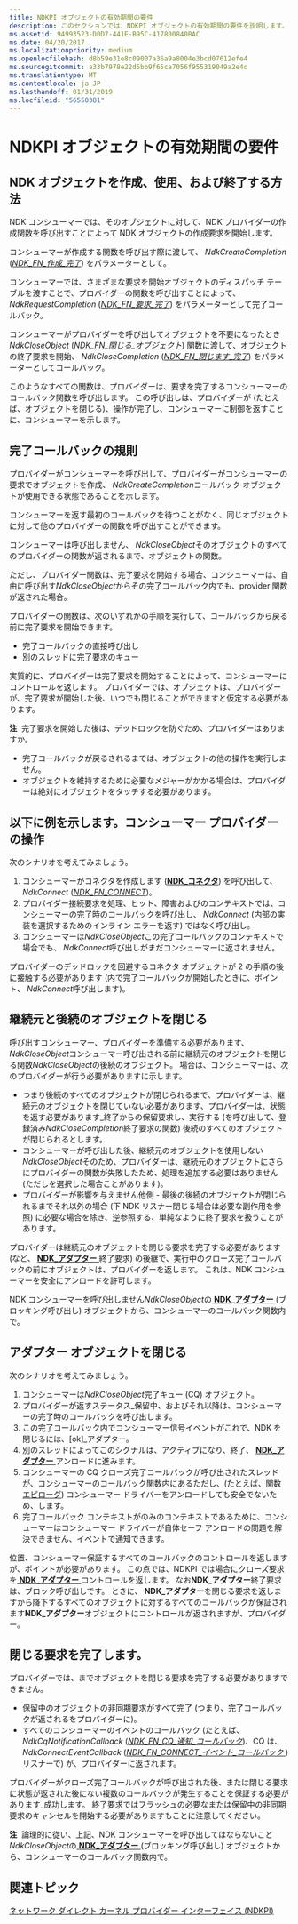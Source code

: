 ```yaml
---
title: NDKPI オブジェクトの有効期間の要件
description: このセクションでは、NDKPI オブジェクトの有効期間の要件を説明します。
ms.assetid: 94993523-D0D7-441E-B95C-417800840BAC
ms.date: 04/20/2017
ms.localizationpriority: medium
ms.openlocfilehash: d8b59e31e8c09007a36a9a8004e3bcd07612efe4
ms.sourcegitcommit: a33b7978e22d5bb9f65ca7056f955319049a2e4c
ms.translationtype: MT
ms.contentlocale: ja-JP
ms.lasthandoff: 01/31/2019
ms.locfileid: "56550381"
---
```

# <a name="ndkpi-object-lifetime-requirements"></a>NDKPI オブジェクトの有効期間の要件


## <a name="how-ndk-objects-are-created-used-and-closed"></a>NDK オブジェクトを作成、使用、および終了する方法


NDK コンシューマーでは、そのオブジェクトに対して、NDK プロバイダーの作成関数を呼び出すことによって NDK オブジェクトの作成要求を開始します。

コンシューマーが作成する関数を呼び出す際に渡して、 *NdkCreateCompletion* ([*NDK\_FN\_作成\_完了*](https://msdn.microsoft.com/library/windows/hardware/hh439871)) をパラメーターとして。

コンシューマーでは、さまざまな要求を開始オブジェクトのディスパッチ テーブルを渡すことで、プロバイダーの関数を呼び出すことによって、 *NdkRequestCompletion* ([*NDK\_FN\_要求\_完了*](https://msdn.microsoft.com/library/windows/hardware/hh439912)) をパラメーターとして完了コールバック。

コンシューマーがプロバイダーを呼び出してオブジェクトを不要になったとき*NdkCloseObject* ([*NDK\_FN\_閉じる\_オブジェクト*](https://msdn.microsoft.com/library/windows/hardware/hh439863)) 関数に渡して、オブジェクトの終了要求を開始、 *NdkCloseCompletion* ([*NDK\_FN\_閉じます\_完了*](https://msdn.microsoft.com/library/windows/hardware/hh439862)) をパラメーターとしてコールバック。

このようなすべての関数は、プロバイダーは、要求を完了するコンシューマーのコールバック関数を呼び出します。 この呼び出しは、プロバイダーが (たとえば、オブジェクトを閉じる)、操作が完了し、コンシューマーに制御を返すことに、コンシューマーを示します。

## <a name="the-rules-for-completion-callbacks"></a>完了コールバックの規則


プロバイダーがコンシューマーを呼び出して、プロバイダーがコンシューマーの要求でオブジェクトを作成、 *NdkCreateCompletion*コールバック オブジェクトが使用できる状態であることを示します。

コンシューマーを返す最初のコールバックを待つことがなく、同じオブジェクトに対して他のプロバイダーの関数を呼び出すことができます。

コンシューマーは呼び出しません、 *NdkCloseObject*そのオブジェクトのすべてのプロバイダーの関数が返されるまで、オブジェクトの関数。

ただし、プロバイダー関数は、完了要求を開始する場合、コンシューマーは、自由に呼び出す*NdkCloseObject*からその完了コールバック内でも、provider 関数が返された場合。

プロバイダーの関数は、次のいずれかの手順を実行して、コールバックから戻る前に完了要求を開始できます。

-   完了コールバックの直接呼び出し
-   別のスレッドに完了要求のキュー

実質的に、プロバイダーは完了要求を開始することによって、コンシューマーにコントロールを返します。 プロバイダーでは、オブジェクトは、プロバイダーが、完了要求が開始した後、いつでも閉じることができますと仮定する必要があります。

**注**  完了要求を開始した後は、デッドロックを防ぐため、プロバイダーはありますか。

-   完了コールバックが戻るされるまでは、オブジェクトの他の操作を実行しません。
-   オブジェクトを維持するために必要なメジャーがかかる場合は、プロバイダーは絶対にオブジェクトをタッチする必要があります。

 

## <a name="example-consumer-provider-interaction"></a>以下に例を示します。コンシューマー プロバイダーの操作


次のシナリオを考えてみましょう。

1.  コンシューマーがコネクタを作成します ([**NDK\_コネクタ**](https://msdn.microsoft.com/library/windows/hardware/hh439852)) を呼び出して、 *NdkConnect* ([*NDK\_FN\_CONNECT*](https://msdn.microsoft.com/library/windows/hardware/hh439865))。
2.  プロバイダー接続要求を処理、ヒット、障害およびのコンテキストでは、コンシューマーの完了時のコールバックを呼び出し、 *NdkConnect* (内部の実装を選択するためのインライン エラーを返す) ではなく呼び出し。
3.  コンシューマーは*NdkCloseObject*この完了コールバックのコンテキストで場合でも、 *NdkConnect*呼び出しがまだコンシューマーに返されません。

プロバイダーのデッドロックを回避するコネクタ オブジェクトが 2 の手順の後に接触する必要があります (内で完了コールバックが開始したときに、ポイント、 *NdkConnect*呼び出します)。

## <a name="closing-antecedent-and-successor-objects"></a>継続元と後続のオブジェクトを閉じる


呼び出すコンシューマー、プロバイダーを準備する必要があります、 *NdkCloseObject*コンシューマー呼び出される前に継続元のオブジェクトを閉じる関数*NdkCloseObject*の後続のオブジェクト。 場合は、コンシューマーは、次のプロバイダーが行う必要がありますに示します。

-   つまり後続のすべてのオブジェクトが閉じられるまで、プロバイダーは、継続元のオブジェクトを閉じていない必要があります、プロバイダーは、状態を返す必要があります\_終了からの保留要求し、実行する (を呼び出して、登録済み*NdkCloseCompletion*終了要求の関数) 後続のすべてのオブジェクトが閉じられるとします。
-   コンシューマーが呼び出した後、継続元のオブジェクトを使用しない*NdkCloseObject*そのため、プロバイダーは、継続元のオブジェクトにさらにプロバイダーの関数が失敗したため、処理を追加する必要はありません (ただしを選択した場合ことがあります)。
-   プロバイダーが影響を与えません他側 - 最後の後続のオブジェクトが閉じられるまでそれ以外の場合 (下 NDK リスナー閉じる場合は必要な副作用を参照) に必要な場合を除き、逆参照する、単純なように終了要求を扱うことがあります。

プロバイダーは継続元のオブジェクトを閉じる要求を完了する必要があります (など、 [ **NDK\_アダプター** ](https://msdn.microsoft.com/library/windows/hardware/hh439848)終了要求) の後継で、実行中のクローズ完了コールバックの前にオブジェクトは、プロバイダーを返します。 これは、NDK コンシューマーを安全にアンロードを許可します。

NDK コンシューマーを呼び出しません*NdkCloseObject*の[ **NDK\_アダプター** ](https://msdn.microsoft.com/library/windows/hardware/hh439848) (ブロッキング呼び出し) オブジェクトから、コンシューマーのコールバック関数内で。

## <a name="closing-adapter-objects"></a>アダプター オブジェクトを閉じる


次のシナリオを考えてみましょう。

1.  コンシューマーは*NdkCloseObject*完了キュー (CQ) オブジェクト。
2.  プロバイダーが返すステータス\_保留中、およびそれ以降は、コンシューマーの完了時のコールバックを呼び出します。
3.  この完了コールバック内でコンシューマー信号イベントがこれで、NDK を閉じるには、[ok]\_アダプター。
4.  別のスレッドによってこのシグナルは、アクティブになり、終了、 [ **NDK\_アダプター** ](https://msdn.microsoft.com/library/windows/hardware/hh439848)アンロードに進みます。
5.  コンシューマーの CQ クローズ完了コールバックが呼び出されたスレッドが、コンシューマーのコールバック関数内にあるただし、(たとえば、関数[エピローグ](https://msdn.microsoft.com/library/tawsa7cb.aspx)) コンシューマー ドライバーをアンロードしても安全でないため、します。
6.  完了コールバック コンテキストがのみのコンテキストであるために、コンシューマーはコンシューマー ドライバーが自体セーフ アンロードの問題を解決できません、イベントで通知できます。

位置、コンシューマー保証するすべてのコールバックのコントロールを返しますが、ポイントが必要があります。 この点では、NDKPI では場合にクローズ要求を[ **NDK\_アダプター** ](https://msdn.microsoft.com/library/windows/hardware/hh439848)コントロールを返します。 なお**NDK\_アダプター**終了要求は、ブロック呼び出しです。 ときに、 **NDK\_アダプター**を閉じる要求を返しますから降下するすべてのオブジェクトに対するすべてのコールバックが保証されます**NDK\_アダプター**オブジェクトにコントロールが返されますが、プロバイダー。

## <a name="completing-close-requests"></a>閉じる要求を完了します。


プロバイダーでは、までオブジェクトを閉じる要求を完了する必要がありますできません。

-   保留中のオブジェクトの非同期要求がすべて完了 (つまり、完了コールバックが返されるをプロバイダーに)。
-   すべてのコンシューマーのイベントのコールバック (たとえば、 *NdkCqNotificationCallback* ([*NDK\_FN\_CQ\_通知\_コールバック*](https://msdn.microsoft.com/library/windows/hardware/hh439870))、CQ は、 *NdkConnectEventCallback* ([*NDK\_FN\_CONNECT\_イベント\_コールバック* ](https://msdn.microsoft.com/library/windows/hardware/hh439867)) リスナーで) が、プロバイダーに返されます。

プロバイダーがクローズ完了コールバックが呼び出された後、または閉じる要求に状態が返された後にない複数のコールバックが発生することを保証する必要があります\_成功します。 終了要求ではフラッシュの必要なまたは保留中の非同期要求のキャンセルを開始する必要がありますもことに注意してください。

**注**  論理的に従い、上記、NDK コンシューマーを呼び出してはならないこと*NdkCloseObject*の[ **NDK\_アダプター** ](https://msdn.microsoft.com/library/windows/hardware/hh439848)(ブロッキング呼び出し) オブジェクトから、コンシューマーのコールバック関数内で。

 

## <a name="related-topics"></a>関連トピック


[ネットワーク ダイレクト カーネル プロバイダー インターフェイス (NDKPI)](network-direct-kernel-programming-interface--ndkpi-.md)

 

 






